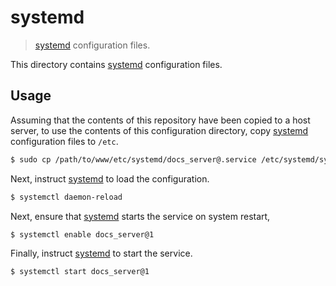 <!--

@license Apache-2.0

Copyright (c) 2019 The Stdlib Authors.

Licensed under the Apache License, Version 2.0 (the "License");
you may not use this file except in compliance with the License.
You may obtain a copy of the License at

   http://www.apache.org/licenses/LICENSE-2.0

Unless required by applicable law or agreed to in writing, software
distributed under the License is distributed on an "AS IS" BASIS,
WITHOUT WARRANTIES OR CONDITIONS OF ANY KIND, either express or implied.
See the License for the specific language governing permissions and
limitations under the License.

-->

# systemd

> [systemd][systemd] configuration files.

<!-- Section to include introductory text. Make sure to keep an empty line after the intro `section` element and another before the `/section` close. -->

<section class="intro">

This directory contains [systemd][systemd] configuration files.

</section>

<!-- /.intro -->

<!-- Usage documentation. -->

<section class="usage">

## Usage

Assuming that the contents of this repository have been copied to a host server, to use the contents of this configuration directory, copy [systemd][systemd] configuration files to `/etc`.

```bash
$ sudo cp /path/to/www/etc/systemd/docs_server@.service /etc/systemd/system
```

Next, instruct [systemd][systemd] to load the configuration.

```bash
$ systemctl daemon-reload
```

Next, ensure that [systemd][systemd] starts the service on system restart,

```bash
$ systemctl enable docs_server@1
```

Finally, instruct [systemd][systemd] to start the service.

```bash
$ systemctl start docs_server@1
```

</section>

<!-- /.usage -->

<!-- Section to include notes. Make sure to keep an empty line after the `section` element and another before the `/section` close. -->

<section class="notes">

</section>

<!-- /.notes -->

<!-- Section for all links. Make sure to keep an empty line after the `section` element and another before the `/section` close. -->

<section class="links">

[systemd]: https://github.com/systemd/systemd

</section>

<!-- /.links -->
